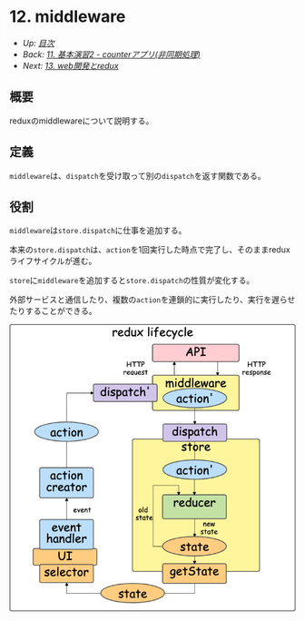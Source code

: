 # 12. middleware

- *Up: [目次](../index.md)*
- *Back: [11. 基本演習2 - counterアプリ(非同期処理)](./11_exercise_02_counter_app_async.md)*
- *Next: [13. web開発とredux](./13_web_app_development.md)*

## 概要

reduxのmiddlewareについて説明する。

## 定義

`middleware`は、`dispatch`を受け取って別の`dispatch`を返す関数である。

## 役割

`middleware`は`store.dispatch`に仕事を追加する。

本来の`store.dispatch`は、`action`を1回実行した時点で完了し、そのままreduxライフサイクルが進む。

`store`に`middleware`を追加すると`store.dispatch`の性質が変化する。

外部サービスと通信したり、複数の`action`を連鎖的に実行したり、実行を遅らせたりすることができる。

![](./redux_lifecycle_middleware.png)
